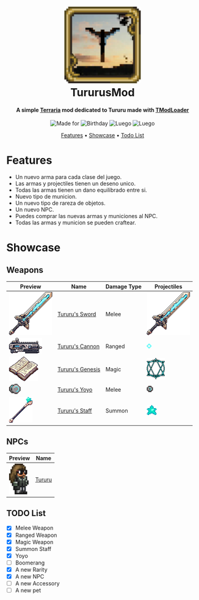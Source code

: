 <!-- Overview -->
<h1 align="center">
  <br>
    <!-- Logo -->
    <img src="icon.png" alt="TururusMod" width="200">
  <br>
  <!-- Project Name -->
  TururusMod
  <br>
</h1>

<!-- Project Description -->
<h4 align="center">A simple <a href="https://terraria.org/">Terraria</a> mod dedicated to Tururu made with <a href="https://store.steampowered.com/app/1281930/tModLoader/">TModLoader</a></h4>

<!-- Badges -->
<p align="center">
  <img src="https://img.shields.io/badge/Made for-Tururu-blue" alt="Made for">
  <img src="https://img.shields.io/badge/Happy-Bday-blue" alt="Birthday">
  <img src="https://img.shields.io/badge/Pa que-luego digan-blue" alt="Luego">
  <img src="https://img.shields.io/badge/Disponible en-Steam-blue" alt="Luego">
</p>

<!-- Quick links -->
<p align="center">
  <a href="#features">Features</a> •
  <a href="#showcase">Showcase</a> •
  <a href="#todo-list">Todo List</a>
</p>

# Features

* Un nuevo arma para cada clase del juego.
* Las armas y projectiles tienen un deseno unico.
* Todas las armas tienen un dano equilibrado entre si.
* Nuevo tipo de municion.
* Un nuevo tipo de rareza de objetos.
* Un nuevo NPC.
* Puedes comprar las nuevas armas y municiones al NPC.
* Todas las armas y municion se pueden craftear.

# Showcase

## Weapons

| Preview | Name | Damage Type | Projectiles |
| ------- | ------ | ------- | ------- |
| <img src='Items/Weapons/Melee/TururusSword.png'>   | <a href="Items/Weapons/Melee/TururusSword.png">Tururu's Sword</a>    | Melee  | <img src='Projectiles/Melee/TururusSwordProjectile.png'>   | 
| <img src='Items/Weapons/Ranged/TururusCannon.png'> | <a href="Items/Weapons/Ranged/TururusCannon.cs">Tururu's Cannon</a>  | Ranged | <img src='Projectiles/Ranged/TururusCannonProjectile.png'> |
| <img src='Items/Weapons/Magic/TururusGenesis.png'> | <a href="Items/Weapons/Magic/TururusGenesis.cs">Tururu's Genesis</a> | Magic  | <img src='Projectiles/Magic/TururusGenesisProjectile.png'> | 
| <img src='Items/Weapons/Melee/TururusYoyo.png'>    | <a href="Items/Weapons/Magic/TururusGenesis.cs">Tururu's Yoyo</a>    | Melee  | <img src='Projectiles/Melee/TururusYoyoProjectile.png'>    |
| <img src='Items/Weapons/Summon/TururusStaff.png'>  | <a href="Items/Weapons//Summon/TururusStaff.cs">Tururu's Staff</a>   | Summon | <img src='Example/MagicStar_example.png'>               |

## NPCs

| Preview | Name |
| ------- | ------ |
| <img src='Example/Tururu_example.png' height='80px'> | <a href="NPCs//Tururu.cs">Tururu</a> | 


## TODO List

- [X] Melee Weapon
- [X] Ranged Weapon 
- [X] Magic Weapon
- [X] Summon Staff
- [X] Yoyo
- [ ] Boomerang
- [X] A new Rarity
- [X] A new NPC
- [ ] A new Accessory
- [ ] A new pet
